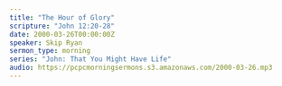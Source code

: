 ```yaml
---
title: "The Hour of Glory"
scripture: "John 12:20-28"
date: 2000-03-26T00:00:00Z
speaker: Skip Ryan
sermon_type: morning
series: "John: That You Might Have Life"
audio: https://pcpcmorningsermons.s3.amazonaws.com/2000-03-26.mp3 
---
```



